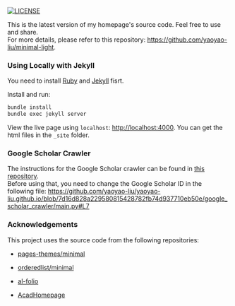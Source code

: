 

[![LICENSE](https://img.shields.io/github/license/yaoyao-liu/minimal-light?style=flat-square&logo=creative-commons&color=EF9421)](https://github.com/yaoyao-liu/yaoyao-liu.github.io/blob/main/LICENSE)

This is the latest version of my homepage's source code. Feel free to use and share.
<br />
For more details, please refer to this repository: <https://github.com/yaoyao-liu/minimal-light>.

### Using Locally with Jekyll

You need to install [Ruby](https://www.ruby-lang.org/en/) and [Jekyll](https://jekyllrb.com/) fisrt.

Install and run:

```bash
bundle install
bundle exec jekyll server
```
View the live page using `localhost`:
<http://localhost:4000>. You can get the html files in the `_site` folder.

### Google Scholar Crawler

The instructions for the Google Scholar crawler can be found in [this repository](https://github.com/RayeRen/acad-homepage.github.io).
<br>
Before using that, you need to change the Google Scholar ID in the following file:
https://github.com/yaoyao-liu/yaoyao-liu.github.io/blob/7d16d828a229580815428782fb74d937710eb50e/google_scholar_crawler/main.py#L7


### Acknowledgements

This project uses the source code from the following repositories:

* [pages-themes/minimal](https://github.com/pages-themes/minimal)

* [orderedlist/minimal](https://github.com/orderedlist/minimal)

* [al-folio](https://github.com/alshedivat/al-folio)

* [AcadHomepage](https://github.com/RayeRen/acad-homepage.github.io)
